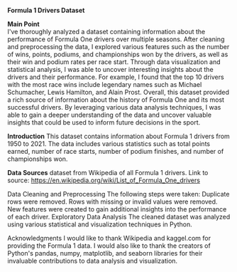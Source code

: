 **Formula 1 Drivers Dataset**

**Main Point** \
I've thoroughly analyzed a dataset containing information about the performance of Formula One drivers over multiple seasons. After cleaning and preprocessing the data, I explored various features such as the number of wins, points, podiums, and championships won by the drivers, as well as their win and podium rates per race start. Through data visualization and statistical analysis, I was able to uncover interesting insights about the drivers and their performance. For example, I found that the top 10 drivers with the most race wins include legendary names such as Michael Schumacher, Lewis Hamilton, and Alain Prost. Overall, this dataset provided a rich source of information about the history of Formula One and its most successful drivers. By leveraging various data analysis techniques, I was able to gain a deeper understanding of the data and uncover valuable insights that could be used to inform future decisions in the sport.


**Introduction**
This dataset contains information about Formula 1 drivers from 1950 to 2021. The data includes various statistics such as total points earned, number of race starts, number of podium finishes, and number of championships won.

**Data Sources**
dataset from Wikipedia of all Formula 1 drivers. Link to source: https://en.wikipedia.org/wiki/List_of_Formula_One_drivers


Data Cleaning and Preprocessing
The following steps were taken:
Duplicate rows were removed.
Rows with missing or invalid values were removed.
New features were created to gain additional insights into the performance of each driver.
Exploratory Data Analysis
The cleaned dataset was analyzed using various statistical and visualization techniques in Python.


Acknowledgments
I would like to thank Wikipedia and kaggel.com for providing the Formula 1 data.
I would also like to thank the creators of Python's pandas, numpy, matplotlib, and seaborn libraries for their invaluable contributions to data analysis and visualization.




